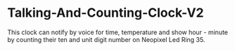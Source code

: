 # Talking-And-Counting-Clock-V2
This clock can notify by voice for time, temperature and show hour - minute by counting their ten and unit digit number on Neopixel Led Ring 35.
